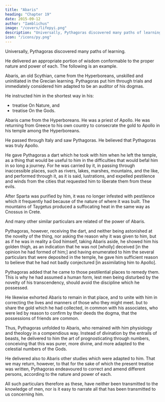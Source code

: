 ```yaml
---
title: "Abaris"
heading: "Chapter 19"
date: 2015-09-12
author: "Iamblichus"
image: "/covers/lifepyi.png"
description: "Universally, Pythagoras discovered many paths of learning."
icon: "/icons/py.png"
---
```




Universally, Pythagoras discovered many paths of learning. 

He delivered an appropriate portion of wisdom conformable to the proper nature and power of each. The following is an example. 

Abaris, an old Scythian, came from the Hyperboreans, unskilled and uninitiated in the Grecian learning. Pythagoras put him through trials and immediately considered him adapted to be an auditor of his dogmas.  <!-- did not introduce him to erudition through various theorems, but instead of silence, auscultation for so long a time, and --> 

He instructed him in the shortest way in his:
- treatise On Nature, and 
- treatise On the Gods. 

Abaris came from the Hyperboreans. He was a priest of Apollo. He was returning from Greece to his own country to consecrate the gold to Apollo in his temple among the Hyperboreans. 

<!--  who is there worshipped, an elderly man, and most wise in sacred concerns; but at that time he was returning from Greece to his own country, in order that he might  -->

He passed through Italy and saw Pythagoras. He believed that Pythagoras was truly Apollo. <!-- the God of whom he was the priest. --> 

<!-- And believing that he was no other than the God himself, and that no man resembled him, but that he was truly Apollo,  both from the venerable indications which he saw about him, and from those which the priest had known before,  -->

He gave Pythagoras a dart which he took with him when he left the temple, as a thing that would be useful to him in the difficulties that would befal him in so long a journey. For he was carried by it, in passing through inaccessible places, such as rivers, lakes, marshes, mountains, and the like, and performed through it, as it is said, lustrations, and expelled pestilence and winds from the cities that requested him to liberate them from these evils. 

After Sparta was purified by him, it was no longer infested with pestilence which it frequently had because of <!-- . , though prior to this it had frequently fallen into this evil, through the baneful --> the nature of where it was built. The mountains of Taygetus produced a suffocating heat in the same way as Cnossus in Crete. 

And many other similar particulars are related of the power of Abaris. 

Pythagoras, however, receiving the dart, and neither being astonished at the novelty of the thing, nor asking the reason why it was given to him, but as if he was in reality a God himself, taking Abaris aside, he showed him his golden thigh, as an indication that he was not [wholly] deceived [in the opinion he had formed of him;] and having enumerated to him the several particulars that were deposited in the temple, he gave him sufficient reason to believe that he had not badly conjectured [in assimilating him to Apollo]. 

Pythagoras added that he came to those pestilential places to remedy them. This is why he had assumed a human form, lest men being disturbed by the novelty of his transcendency, should avoid the discipline which he possessed.

He likewise exhorted Abaris to remain in that place, and to unite with him in correcting the lives and manners of those who they might meet. but to share the gold which he had collected, in common with his associates, who were led by reason to confirm by their deeds the dogma, that the possessions of friends are common. 

Thus, Pythagoras unfolded to Abaris, who remained with him physiology and theology in a compendious way. Instead of divination by the entrails of beasts, he delivered to him the art of prognosticating through numbers, conceiving that this was purer, more divine, and more adapted to the celestial numbers of the Gods. 

He delivered also to Abaris other studies which were adapted to him. That we may return, however, to that for the sake of which the present treatise was written, Pythagoras endeavoured to correct and amend different persons, according to the nature and power of each. 

All such particulars therefore as these, have neither been transmitted to the knowledge of men, nor is it easy to narrate all that has been transmitted to us concerning him.
